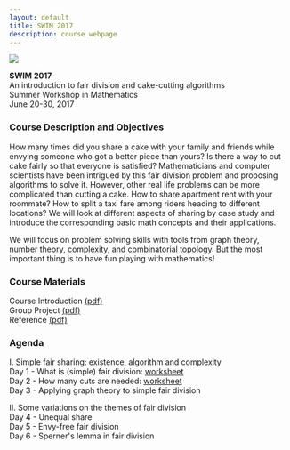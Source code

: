 ```yaml
---
layout: default
title: SWIM 2017
description: course webpage
--- 
```

[<img src="../images/SWIM.png" >](http://www.smithsonianmag.com/arts-culture/wayne-thiebaud-is-not-a-pop-artist-57060/) 

**SWIM 2017** <br />
An introduction to fair division and cake-cutting algorithms <br />
Summer Workshop in Mathematics <br />
June 20-30, 2017 <br />

### Course Description and Objectives
How many times did you share a cake with your family and friends while envying someone who got a better piece than yours? Is there a way to cut cake fairly so that everyone is satisfied? Mathematicians and computer scientists have been intrigued by this fair division problem and proposing algorithms to solve it. However, other real life problems can be more complicated than cutting a cake. How to share apartment rent with your roommate? How to split a taxi fare among riders heading to different locations? We will look at different aspects of sharing by case study and introduce the corresponding basic math concepts and their applications.

We will focus on problem solving skills with tools from graph theory, number theory, complexity, and combinatorial topology. But the most important thing is to have fun playing with mathematics!

### Course Materials
Course Introduction [(pdf)](/swim2017/notes.pdf) <br/>
Group Project [(pdf)](/swim2017/project.pdf) <br/>
Reference [(pdf)](/swim2017/reference.pdf) <br/>

### Agenda
I.  Simple fair sharing: existence, algorithm and complexity <br/>
Day 1 - What is (simple) fair division: [worksheet](/swim2017/set.pdf) <br/>
Day 2 - How many cuts are needed: [worksheet](/swim2017/induction.pdf) <br/>
Day 3 - Applying graph theory to simple fair division  <br/>

II. Some variations on the themes of fair division  <br/>
Day 4 - Unequal share  <br/>
Day 5 - Envy-free fair division  <br/>
Day 6 - Sperner's lemma in fair division <br/>

